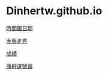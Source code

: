 # Dinhertw.github.io

<a href="https://dinhertw.github.io/time%20and%20date.html">時間跟日期</a><br>

<a
href="https://dinhertw.github.io/performing-arts-catwalk.svg">表藝走秀</a><br>

<a
href="https://lindinher-my.sharepoint.com/:x:/g/personal/dinher_lindinher_onmicrosoft_com/Ecw-cHTqCW1AkJrBVN2vDqABW_vAQXdLdUDK0VxXAmhCWQ?e=kKYfed">成績</a><br>

<a
href="https://digitalmaster.knsh.com.tw/all/selector/index.html">康軒選號器</a><br>
